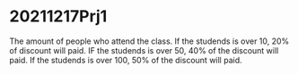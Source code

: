# 20211217Prj1
The amount of people who attend the class.
If the studends is over 10, 20% of discount will paid.
IF the studends is over 50, 40% of the discount will paid.
If the studends is over 100, 50% of the discount will paid.
